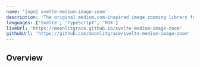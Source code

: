 ```yaml
---
name: '[npm] svelte-medium-image-zoom'
description: 'The original medium.com-inspired image zooming library for Svelte.'
languages: ['Svelte', 'TypeScript', 'MDX']
liveUrl: 'https://moonlitgrace.github.io/svelte-medium-image-zoom'
githubUrl: 'https://github.com/moonlitgrace/svelte-medium-image-zoom'
---
```


## Overview
